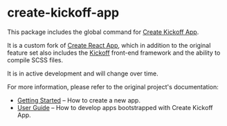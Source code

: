 # create-kickoff-app

This package includes the global command for [Create Kickoff App](https://github.com/trykickoff/create-kickoff-app).<br>

It is a custom fork of [Create React App](https://github.com/facebookincubator/create-react-app), which in addition to the original feature set also includes the [Kickoff](https://github.com/trykickoff/kickoff) front-end framework and the ability to compile SCSS files.

It is in active development and will change over time.

For more information, please refer to the original project's documentation:

* [Getting Started](https://github.com/facebookincubator/create-react-app/blob/master/README.md#getting-started) – How to create a new app.
* [User Guide](https://github.com/facebookincubator/create-react-app/blob/master/packages/react-scripts/template/README.md) – How to develop apps bootstrapped with Create Kickoff App.
